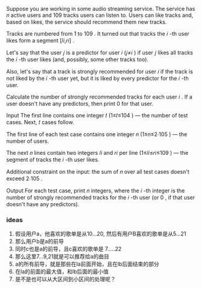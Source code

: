 Suppose you are working in some audio streaming service. The service has 𝑛
 active users and 109
 tracks users can listen to. Users can like tracks and, based on likes, the service should recommend them new tracks.

Tracks are numbered from 1
 to 109
. It turned out that tracks the 𝑖
-th user likes form a segment [𝑙𝑖,𝑟𝑖]
.

Let's say that the user 𝑗
 is a predictor for user 𝑖
 (𝑗≠𝑖
) if user 𝑗
 likes all tracks the 𝑖
-th user likes (and, possibly, some other tracks too).

Also, let's say that a track is strongly recommended for user 𝑖
 if the track is not liked by the 𝑖
-th user yet, but it is liked by every predictor for the 𝑖
-th user.

Calculate the number of strongly recommended tracks for each user 𝑖
. If a user doesn't have any predictors, then print 0
 for that user.

Input
The first line contains one integer 𝑡
 (1≤𝑡≤104
) — the number of test cases. Next, 𝑡
 cases follow.

The first line of each test case contains one integer 𝑛
 (1≤𝑛≤2⋅105
) — the number of users.

The next 𝑛
 lines contain two integers 𝑙𝑖
 and 𝑟𝑖
 per line (1≤𝑙𝑖≤𝑟𝑖≤109
) — the segment of tracks the 𝑖
-th user likes.

Additional constraint on the input: the sum of 𝑛
 over all test cases doesn't exceed 2⋅105
.

Output
For each test case, print 𝑛
 integers, where the 𝑖
-th integer is the number of strongly recommended tracks for the 𝑖
-th user (or 0
, if that user doesn't have any predictors).

### ideas
1. 假设用户a，他喜欢的歌单是从10...20, 然后有用户B喜欢的歌单是从5...21
2. 那么用户b是a的前导
3. 同时c也是a的前导，且c喜欢的歌单是 7.....22
4. 那么这里7...9,21就是可以推荐给a的曲目
5. a的所有前导，就是那些在la前面开始，且在lb后面结束的部分
6. 在la的前面的最大值，和lb后面的最小值
7. 是不是也可以从大区间到小区间的处理呢？